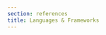 ```yaml
---
section: references
title: Languages & Frameworks
---
```


<script context="module">
  export const prerender = true;
  export const load = () => {
    return {
      status: 301,
      redirect: "/docs/languages-and-frameworks"
    }
  };
</script>
